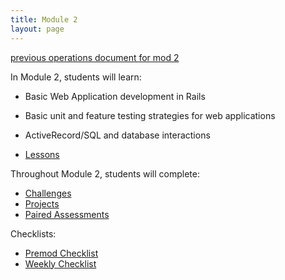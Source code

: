 ```yaml
---
title: Module 2
layout: page
---
```


[previous operations document for mod 2](https://docs.google.com/document/d/10ay_Ybf4tuAVel8IeFYcmWd6cZmhVkuPqZk2xbMiBpY/edit#heading=h.bofaxb51bvao)

In Module 2, students will learn:

* Basic Web Application development in Rails
* Basic unit and feature testing strategies for web applications
* ActiveRecord/SQL and database interactions

* [Lessons](/module2/lessons)

Throughout Module 2, students will complete:

* [Challenges](/module2/challenges)
* [Projects](/module2/projects)
* [Paired Assessments](/module2/paired_assessments.html)

Checklists:

* [Premod Checklist](./checklists/premod)
* [Weekly Checklist](./checklists/weekly)
